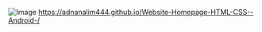 ![Image](https://github.com/user-attachments/assets/a07eb2f4-3e4b-4eaf-85f6-31cbfbdaeac9) 
https://adnanalim444.github.io/Website-Homepage-HTML-CSS--Android-/ 
